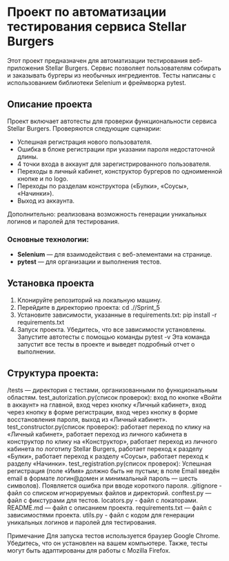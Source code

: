 # Проект по автоматизации тестирования сервиса Stellar Burgers

Этот проект предназначен для автоматизации тестирования веб-приложения Stellar Burgers. 
Сервис позволяет пользователям собирать и заказывать бургеры из необычных ингредиентов. 
Тесты написаны с использованием библиотеки Selenium и фреймворка pytest.

## Описание проекта

Проект включает автотесты для проверки функциональности сервиса Stellar Burgers. Проверяются следующие сценарии:
- Успешная регистрация нового пользователя.
- Ошибка в блоке регистрации при указании пароля недостаточной длины.
- 4 точки входа в аккаунт для зарегистрированного пользователя.
- Переходы в личный кабинет, конструктор бургеров по одноименной кнопке и по logo.
- Переходы по разделам конструктора («Булки», «Соусы», «Начинки»).
- Выход из аккаунта.

Дополнительно: реализована возможность генерации уникальных логинов и паролей для тестирования.

### Основные технологии:
- **Selenium** — для взаимодействия с веб-элементами на странице.
- **pytest** — для организации и выполнения тестов.

## Установка проекта

1. Клонируйте репозиторий на локальную машину.
2. Перейдите в директорию проекта:
cd .//Sprint_5
3. Установите зависимости, указанные в requirements.txt:
pip install -r requirements.txt
4. Запуск проекта.
Убедитесь, что все зависимости установлены.
Запустите автотесты с помощью команды pytest -v
Эта команда запустит все тесты в проекте и выведет подробный отчет о выполнении.

## Структура проекта:
/tests — директория с тестами, организованными по функциональным областям.
    test_autorization.py(список проверок):
        вход по кнопке «Войти в аккаунт» на главной,
        вход через кнопку «Личный кабинет»,
        вход через кнопку в форме регистрации,
        вход через кнопку в форме восстановления пароля,
        выход из «Личный кабинет».
    test_constructor.py(список проверок):
        работает переход по клику на «Личный кабинет»,
        работает переход из личного кабинета в конструктор по клику на «Конструктор»,
        работает переход из личного кабинета по логотипу Stellar Burgers,
        работает переход к разделу «Булки»,
        работает переход к разделу «Соусы»,
        работает переход к разделу «Начинки».
    test_registration.py(список проверок):
        Успешная регистрация (поле «Имя» должно быть не пустым; в поле Email введён email
        в формате логин@домен и минимальный пароль — шесть символов).
        Появляется ошибка при вводе короткого пароля.
.gitignore - файл со списком игнорируемых файлов и директорий.
conftest.py — файл с фикстурами для тестов.
locators.py - файл с локаторами.
README.md — файл с описанием проекта.
requirements.txt — файл с зависимостями проекта.
utils.py - файл с кодом для генерации уникальных логинов и паролей для тестирования.

Примечание
Для запуска тестов используется браузер Google Chrome. Убедитесь, что он установлен на вашем компьютере.
Также, тесты могут быть адаптированы для работы с Mozilla Firefox.
